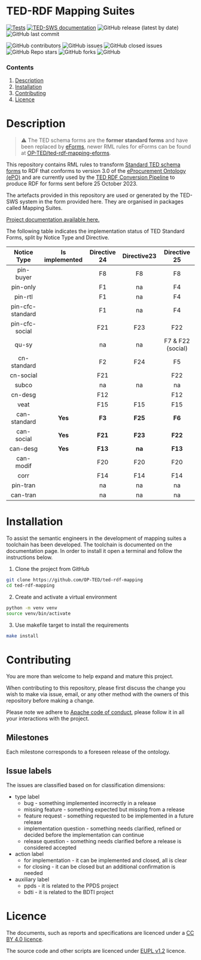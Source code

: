  TED-RDF Mapping Suites
 === 
[![Tests](https://github.com/OP-TED/ted-rdf-mapping/actions/workflows/tests.yml/badge.svg?branch=main)](https://github.com/OP-TED/ted-rdf-mapping/actions/workflows/tests.yml)
[![TED-SWS documentation](https://github.com/OP-TED/ted-rdf-mapping/actions/workflows/main.yml/badge.svg?branch=main)](https://github.com/OP-TED/ted-rdf-mapping/actions/workflows/main.yml)
![GitHub release (latest by date)](https://img.shields.io/github/v/release/OP-TED/ted-rdf-mapping)
![GitHub last commit](https://img.shields.io/github/last-commit/OP-TED/ted-rdf-mapping)

![GitHub contributors](https://img.shields.io/github/contributors-anon/OP-TED/ted-rdf-mapping)
![GitHub issues](https://img.shields.io/github/issues/OP-TED/ted-rdf-mapping)
![GitHub closed issues](https://img.shields.io/github/issues-closed/OP-TED/ted-rdf-mapping)
![GitHub Repo stars](https://img.shields.io/github/stars/OP-TED/ted-rdf-mapping?style=social)
![GitHub forks](https://img.shields.io/github/forks/OP-TED/ted-rdf-mapping?style=social)
![GitHub](https://img.shields.io/github/license/OP-TED/ted-rdf-mapping)

### Contents
1. [Description](#description)
2. [Installation](#installation)
3. [Contributing](#contributing)
4. [Licence](#licence)

# Description

> ⚠️ The TED schema forms are the **former standard forms** and have been replaced by [eForms](https://docs.ted.europa.eu/eforms/latest/index.html), newer RML rules for eForms can be found at [OP-TED/ted-rdf-mapping-eforms](https://github.com/OP-TED/ted-rdf-mapping-eforms).

This repository contains RML rules to transform [Standard TED schema forms](https://ted.europa.eu/en/simap/standard-ted-schema-forms-in-pdf) to RDF that conforms to version 3.0 of the [eProcurement Ontology (ePO)](https://github.com/OP-TED/ePO) and are currently used by the [TED RDF Conversion Pipeline](https://github.com/OP-TED/ted-rdf-conversion-pipeline) to produce RDF for forms sent before 25 October 2023.

The artefacts provided in this repository are used or generated by the TED-SWS system in the form provided here. They are organised in packages called Mapping Suites.

[Project documentation available here.](https://docs.ted.europa.eu/SWS/mapping_suite/index.html)  

The following table indicates the implementation status of TED Standard Forms, split by Notice Type and Directive. 

| **Notice Type** | **Is implemented** | **Directive 24** | **Directive23** | **Directive 25**  |
|:---:|:---:|:---:|:---:|:-----------------:|
| pin-buyer |  | F8 | F8 |        F8         |
| pin-only |  | F1 | na |        F4         |
| pin-rtl |  | F1 | na |        F4         |
| pin-cfc-standard |  | F1 | na |        F4         |
| pin-cfc-social |  | F21 | F23 |        F22        |
| qu-sy |  | na | na | F7 & F22 (social) |
| cn-standard |  | F2 | F24 |        F5         |
| cn-social |  | F21 |  |        F22        |
| subco |  | na | na |        na         |
| cn-desg |  | F12 |  |        F12        |
| veat |  | F15 | F15 |        F15        |
| can-standard | **Yes** | **F3** | **F25** |      **F6**       |
| can-social | **Yes** | **F21** | **F23** |      **F22**      |
| can-desg | **Yes** | **F13** | **na** |      **F13**      |
| can-modif |  | F20 | F20 |        F20        |
| corr  |  | F14 | F14 |        F14        |
| pin-tran |  | na | na |        na         |
| can-tran |  | na | na |        na         |


# Installation 

To assist the semantic engineers in the development of mapping suites a toolchain has been developed. The toolchain is documented on the documentation page. In order to install it open a terminal and follow the instructions below.

 1. Clone the project from GitHub 
```bash
git clone https://github.com/OP-TED/ted-rdf-mapping
cd ted-rdf-mapping
```

2. Create and activate a virtual environment
```bash
python -m venv venv
source venv/bin/activate
```

3. Use makefile target to install the requirements 
```bash
make install
```

# Contributing

You are more than welcome to help expand and mature this project. 

When contributing to this repository, please first discuss the change you wish to make via issue, email, or any other method with the owners of this repository before making a change.

Please note we adhere to [Apache code of conduct](https://www.apache.org/foundation/policies/conduct), please follow it in all your interactions with the project.  

## Milestones

Each milestone corresponds to a foreseen release of the ontology.

## Issue labels

The issues are classified based on for classification dimensions: 
* type label
  * bug - something implemented incorrectly in a release
  * missing feature - something expected but missing from a release   
  * feature request - something requested to be implemented in a future release
  * implementation question - something needs clarified, refined or decided before the implementation can continue
  * release question - something needs clarified before a release is considered accepted
* action label
  * for implementation - it can be implemented and closed, all is clear
  * for closing - it can be closed but an additional confirmation is needed
* auxiliary label
  * ppds - it is related to the PPDS project
  * bdti - it is related to the BDTI project


# Licence 

The documents, such as reports and specifications are licenced under a [CC BY 4.0 licence](https://creativecommons.org/licenses/by/4.0/deed.en).

The source code and other scripts are licenced under [EUPL v1.2](https://joinup.ec.europa.eu/collection/eupl/eupl-text-eupl-12) licence.
